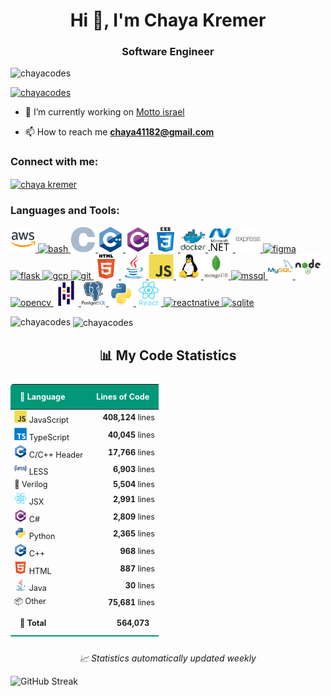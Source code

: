 <h1 align="center">Hi 👋, I'm Chaya Kremer</h1>
<h3 align="center">Software Engineer</h3>

<p align="left"> <img src="https://komarev.com/ghpvc/?username=chayacodes&label=Profile%20views&color=0e75b6&style=flat" alt="chayacodes" /> </p>

<p align="left"> <a href="https://github.com/ryo-ma/github-profile-trophy"><img src="https://github-profile-trophy.vercel.app/?username=chayacodes" alt="chayacodes" /></a> </p>

- 🔭 I’m currently working on [Motto israel](https://www.hazran.online/) 

- 📫 How to reach me **chaya41182@gmail.com**

<h3 align="left">Connect with me:</h3>

<p align="left">
<a href="https://linkedin.com/in/chaya kremer" target="blank"><img align="center" src="https://raw.githubusercontent.com/rahuldkjain/github-profile-readme-generator/master/src/images/icons/Social/linked-in-alt.svg" alt="chaya kremer" height="30" width="40" /></a>
</p>

<h3 align="left">Languages and Tools:</h3>
<p align="left"> <a href="https://aws.amazon.com" target="_blank" rel="noreferrer"> <img src="https://raw.githubusercontent.com/devicons/devicon/master/icons/amazonwebservices/amazonwebservices-original-wordmark.svg" alt="aws" width="40" height="40"/> </a> <a href="https://www.gnu.org/software/bash/" target="_blank" rel="noreferrer"> <img src="https://www.vectorlogo.zone/logos/gnu_bash/gnu_bash-icon.svg" alt="bash" width="40" height="40"/> </a> <a href="https://www.cprogramming.com/" target="_blank" rel="noreferrer"> <img src="https://raw.githubusercontent.com/devicons/devicon/master/icons/c/c-original.svg" alt="c" width="40" height="40"/> </a> <a href="https://www.w3schools.com/cpp/" target="_blank" rel="noreferrer"> <img src="https://raw.githubusercontent.com/devicons/devicon/master/icons/cplusplus/cplusplus-original.svg" alt="cplusplus" width="40" height="40"/> </a> <a href="https://www.w3schools.com/cs/" target="_blank" rel="noreferrer"> <img src="https://raw.githubusercontent.com/devicons/devicon/master/icons/csharp/csharp-original.svg" alt="csharp" width="40" height="40"/> </a> <a href="https://www.w3schools.com/css/" target="_blank" rel="noreferrer"> <img src="https://raw.githubusercontent.com/devicons/devicon/master/icons/css3/css3-original-wordmark.svg" alt="css3" width="40" height="40"/> </a> <a href="https://www.docker.com/" target="_blank" rel="noreferrer"> <img src="https://raw.githubusercontent.com/devicons/devicon/master/icons/docker/docker-original-wordmark.svg" alt="docker" width="40" height="40"/> </a> <a href="https://dotnet.microsoft.com/" target="_blank" rel="noreferrer"> <img src="https://raw.githubusercontent.com/devicons/devicon/master/icons/dot-net/dot-net-original-wordmark.svg" alt="dotnet" width="40" height="40"/> </a> <a href="https://expressjs.com" target="_blank" rel="noreferrer"> <img src="https://raw.githubusercontent.com/devicons/devicon/master/icons/express/express-original-wordmark.svg" alt="express" width="40" height="40"/> </a> <a href="https://www.figma.com/" target="_blank" rel="noreferrer"> <img src="https://www.vectorlogo.zone/logos/figma/figma-icon.svg" alt="figma" width="40" height="40"/> </a> <a href="https://flask.palletsprojects.com/" target="_blank" rel="noreferrer"> <img src="https://www.vectorlogo.zone/logos/pocoo_flask/pocoo_flask-icon.svg" alt="flask" width="40" height="40"/> </a> <a href="https://cloud.google.com" target="_blank" rel="noreferrer"> <img src="https://www.vectorlogo.zone/logos/google_cloud/google_cloud-icon.svg" alt="gcp" width="40" height="40"/> </a> <a href="https://git-scm.com/" target="_blank" rel="noreferrer"> <img src="https://www.vectorlogo.zone/logos/git-scm/git-scm-icon.svg" alt="git" width="40" height="40"/> </a> <a href="https://www.w3.org/html/" target="_blank" rel="noreferrer"> <img src="https://raw.githubusercontent.com/devicons/devicon/master/icons/html5/html5-original-wordmark.svg" alt="html5" width="40" height="40"/> </a> <a href="https://www.java.com" target="_blank" rel="noreferrer"> <img src="https://raw.githubusercontent.com/devicons/devicon/master/icons/java/java-original.svg" alt="java" width="40" height="40"/> </a> <a href="https://developer.mozilla.org/en-US/docs/Web/JavaScript" target="_blank" rel="noreferrer"> <img src="https://raw.githubusercontent.com/devicons/devicon/master/icons/javascript/javascript-original.svg" alt="javascript" width="40" height="40"/> </a> <a href="https://www.linux.org/" target="_blank" rel="noreferrer"> <img src="https://raw.githubusercontent.com/devicons/devicon/master/icons/linux/linux-original.svg" alt="linux" width="40" height="40"/> </a> <a href="https://www.mongodb.com/" target="_blank" rel="noreferrer"> 
  <img src="https://raw.githubusercontent.com/devicons/devicon/master/icons/mongodb/mongodb-original-wordmark.svg" alt="mongodb" width="40" height="40"/> </a> <a href="https://www.microsoft.com/en-us/sql-server" target="_blank" rel="noreferrer"> <img src="https://www.svgrepo.com/show/303229/microsoft-sql-server-logo.svg" alt="mssql" width="40" height="40"/> </a> <a href="https://www.mysql.com/" target="_blank" rel="noreferrer"> <img src="https://raw.githubusercontent.com/devicons/devicon/master/icons/mysql/mysql-original-wordmark.svg" alt="mysql" width="40" height="40"/> </a> <a href="https://nodejs.org" target="_blank" rel="noreferrer"> <img src="https://raw.githubusercontent.com/devicons/devicon/master/icons/nodejs/nodejs-original-wordmark.svg" alt="nodejs" width="40" height="40"/> </a> <a href="https://opencv.org/" target="_blank" rel="noreferrer"> <img src="https://www.vectorlogo.zone/logos/opencv/opencv-icon.svg" alt="opencv" width="40" height="40"/> </a> <a href="https://pandas.pydata.org/" target="_blank" rel="noreferrer"> <img src="https://raw.githubusercontent.com/devicons/devicon/2ae2a900d2f041da66e950e4d48052658d850630/icons/pandas/pandas-original.svg" alt="pandas" width="40" height="40"/> </a> <a href="https://www.postgresql.org" target="_blank" rel="noreferrer"> <img src="https://raw.githubusercontent.com/devicons/devicon/master/icons/postgresql/postgresql-original-wordmark.svg" alt="postgresql" width="40" height="40"/> </a> <a href="https://www.python.org" target="_blank" rel="noreferrer"> <img src="https://raw.githubusercontent.com/devicons/devicon/master/icons/python/python-original.svg" alt="python" width="40" height="40"/> </a> <a href="https://reactjs.org/" target="_blank" rel="noreferrer"> <img src="https://raw.githubusercontent.com/devicons/devicon/master/icons/react/react-original-wordmark.svg" alt="react" width="40" height="40"/> </a> <a href="https://reactnative.dev/" target="_blank" rel="noreferrer"> <img src="https://reactnative.dev/img/header_logo.svg" alt="reactnative" width="40" height="40"/> </a> <a href="https://www.sqlite.org/" target="_blank" rel="noreferrer"> <img src="https://www.vectorlogo.zone/logos/sqlite/sqlite-icon.svg" alt="sqlite" width="40" height="40"/> </a> </p>

<p><img align="left" src="https://github-readme-stats.vercel.app/api/top-langs?username=chayacodes&show_icons=true&locale=en&layout=compact" alt="chayacodes" /></p>

<p>&nbsp;<img align="center" src="https://github-readme-stats.vercel.app/api?username=chayacodes&show_icons=true&locale=en" alt="chayacodes" /></p>

<!-- LANGUAGES BREAKDOWN START -->
<div align="center">
<h2>📊 My Code Statistics</h2>

<table style="border-collapse: collapse; margin: 25px 0; font-size: 0.9em; min-width: 400px; border-radius: 5px 5px 0 0; overflow: hidden;">
<thead>
<tr style="background-color: #009879; color: #ffffff; text-align: left;">
<th style="padding: 12px 15px;">🚀 Language</th>
<th style="padding: 12px 15px; text-align: right;">Lines of Code</th>
</tr>
</thead>
<tbody>
<tr><td align="left"><img src="https://raw.githubusercontent.com/devicons/devicon/master/icons/javascript/javascript-original.svg" width="20" height="20"/> JavaScript</td><td align="right"><b>408,124</b> lines</td></tr><tr><td align="left"><img src="https://raw.githubusercontent.com/devicons/devicon/master/icons/typescript/typescript-original.svg" width="20" height="20"/> TypeScript</td><td align="right"><b>40,045</b> lines</td></tr><tr><td align="left"><img src="https://raw.githubusercontent.com/devicons/devicon/master/icons/cplusplus/cplusplus-original.svg" width="20" height="20"/> C/C++ Header</td><td align="right"><b>17,766</b> lines</td></tr><tr><td align="left"><img src="https://raw.githubusercontent.com/devicons/devicon/master/icons/less/less-plain-wordmark.svg" width="20" height="20"/> LESS</td><td align="right"><b>6,903</b> lines</td></tr><tr><td align="left">🔌 Verilog</td><td align="right"><b>5,504</b> lines</td></tr><tr><td align="left"><img src="https://raw.githubusercontent.com/devicons/devicon/master/icons/react/react-original.svg" width="20" height="20"/> JSX</td><td align="right"><b>2,991</b> lines</td></tr><tr><td align="left"><img src="https://raw.githubusercontent.com/devicons/devicon/master/icons/csharp/csharp-original.svg" width="20" height="20"/> C#</td><td align="right"><b>2,809</b> lines</td></tr><tr><td align="left"><img src="https://raw.githubusercontent.com/devicons/devicon/master/icons/python/python-original.svg" width="20" height="20"/> Python</td><td align="right"><b>2,365</b> lines</td></tr><tr><td align="left"><img src="https://raw.githubusercontent.com/devicons/devicon/master/icons/cplusplus/cplusplus-original.svg" width="20" height="20"/> C++</td><td align="right"><b>968</b> lines</td></tr><tr><td align="left"><img src="https://raw.githubusercontent.com/devicons/devicon/master/icons/html5/html5-original.svg" width="20" height="20"/> HTML</td><td align="right"><b>887</b> lines</td></tr><tr><td align="left"><img src="https://raw.githubusercontent.com/devicons/devicon/master/icons/java/java-original.svg" width="20" height="20"/> Java</td><td align="right"><b>30</b> lines</td></tr><tr><td align="left">📦 Other</td><td align="right"><b>75,681</b> lines</td></tr>
<tr style="border-bottom: 2px solid #009879; font-weight: bold;">
<td style="padding: 12px 15px;">🎯 <b>Total</b></td>
<td style="padding: 12px 15px; text-align: right;"><b>564,073</b></td>
</tr>
</tbody>
</table>

<em>📈 Statistics automatically updated weekly</em>
</div>
<!-- LANGUAGES BREAKDOWN END -->

<img src="https://github-readme-streak-stats.herokuapp.com?user=ChayaCodes" alt="GitHub Streak" />
